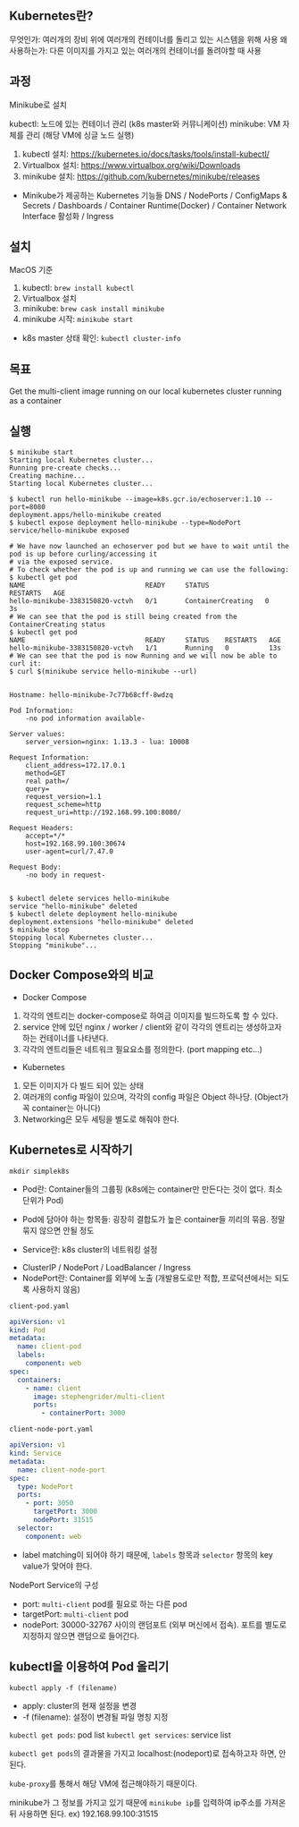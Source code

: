 
## Kubernetes란?
무엇인가: 여러개의 장비 위에 여러개의 컨테이너를 돌리고 있는 시스템을 위해 사용
왜 사용하는가: 다른 이미지를 가지고 있는 여러개의 컨테이너를 돌려야할 때 사용

## 과정
Minikube로 설치

kubectl: 노드에 있는 컨테이너 관리 (k8s master와 커뮤니케이션)
minikube: VM 자체를 관리 (해당 VM에 싱글 노드 실행)

1. kubectl 설치: https://kubernetes.io/docs/tasks/tools/install-kubectl/
2. Virtualbox 설치: https://www.virtualbox.org/wiki/Downloads
3. minikube 설치: https://github.com/kubernetes/minikube/releases

* Minikube가 제공하는 Kubernetes 기능들
DNS / NodePorts / ConfigMaps & Secrets / Dashboards / Container Runtime(Docker) / Container Network Interface 활성화 / Ingress

## 설치
MacOS 기준
1. kubectl: `brew install kubectl`
2. Virtualbox 설치
3. minikube: `brew cask install minikube`
4. minikube 시작: `minikube start`

* k8s master 상태 확인: `kubectl cluster-info`

## 목표
Get the multi-client image running on our local kubernetes cluster running as a container

## 실행
```shell
$ minikube start
Starting local Kubernetes cluster...
Running pre-create checks...
Creating machine...
Starting local Kubernetes cluster...

$ kubectl run hello-minikube --image=k8s.gcr.io/echoserver:1.10 --port=8080
deployment.apps/hello-minikube created
$ kubectl expose deployment hello-minikube --type=NodePort
service/hello-minikube exposed

# We have now launched an echoserver pod but we have to wait until the pod is up before curling/accessing it
# via the exposed service.
# To check whether the pod is up and running we can use the following:
$ kubectl get pod
NAME                              READY     STATUS              RESTARTS   AGE
hello-minikube-3383150820-vctvh   0/1       ContainerCreating   0          3s
# We can see that the pod is still being created from the ContainerCreating status
$ kubectl get pod
NAME                              READY     STATUS    RESTARTS   AGE
hello-minikube-3383150820-vctvh   1/1       Running   0          13s
# We can see that the pod is now Running and we will now be able to curl it:
$ curl $(minikube service hello-minikube --url)


Hostname: hello-minikube-7c77b68cff-8wdzq

Pod Information:
	-no pod information available-

Server values:
	server_version=nginx: 1.13.3 - lua: 10008

Request Information:
	client_address=172.17.0.1
	method=GET
	real path=/
	query=
	request_version=1.1
	request_scheme=http
	request_uri=http://192.168.99.100:8080/

Request Headers:
	accept=*/*
	host=192.168.99.100:30674
	user-agent=curl/7.47.0

Request Body:
	-no body in request-


$ kubectl delete services hello-minikube
service "hello-minikube" deleted
$ kubectl delete deployment hello-minikube
deployment.extensions "hello-minikube" deleted
$ minikube stop
Stopping local Kubernetes cluster...
Stopping "minikube"...
```

## Docker Compose와의 비교
* Docker Compose
1. 각각의 엔트리는 docker-compose로 하여금 이미지를 빌드하도록 할 수 있다.
2. service 안에 있던 nginx / worker / client와 같이 각각의 엔트리는 생성하고자 하는 컨테이너를 나타낸다.
3. 각각의 엔트리들은 네트워크 필요요소를 정의한다. (port mapping etc...)

* Kubernetes
1. 모든 이미지가 다 빌드 되어 있는 상태
2. 여러개의 config 파일이 있으며, 각각의 config 파일은 Object 하나당. (Object가 꼭 container는 아니다)
3. Networking은 모두 세팅을 별도로 해줘야 한다.

## Kubernetes로 시작하기
`mkdir simplek8s`

* Pod란: Container들의 그룹핑 (k8s에는 container만 만든다는 것이 없다. 최소 단위가 Pod)
* Pod에 담아야 하는 항목들: 굉장히 결합도가 높은 container들 끼리의 묶음. 정말 묶지 않으면 안될 정도

* Service란: k8s cluster의 네트워킹 설정
- ClusterIP / NodePort / LoadBalancer / Ingress
- NodePort란: Container를 외부에 노출 (개발용도로만 적합, 프로덕션에서는 되도록 사용하지 않음)

`client-pod.yaml`
```yaml
apiVersion: v1
kind: Pod  
metadata:
  name: client-pod
  labels:
    component: web
spec:
  containers:
    - name: client
      image: stephengrider/multi-client
      ports:
        - containerPort: 3000
```

`client-node-port.yaml`
```yaml
apiVersion: v1
kind: Service
metadata:
  name: client-node-port
spec:
  type: NodePort
  ports:
    - port: 3050
      targetPort: 3000
      nodePort: 31515
  selector:
    component: web
```

* label matching이 되어야 하기 때문에, `labels` 항목과 `selector` 항목의 key value가 맞어야 한다.

NodePort Service의 구성
- port: `multi-client` pod를 필요로 하는 다른 pod
- targetPort: `multi-client` pod
- nodePort: 30000-32767 사이의 랜덤포트 (외부 머신에서 접속). 포트를 별도로 지정하지 않으면 랜덤으로 들어간다.


## kubectl을 이용하여 Pod 올리기
`kubectl apply -f (filename)`

* apply: cluster의 현재 설정을 변경
* -f (filename): 설정이 변경될 파일 명칭 지정

`kubectl get pods`: pod list
`kubectl get services`: service list

`kubectl get pods`의 결과물을 가지고 localhost:(nodeport)로 접속하고자 하면, 안된다.

`kube-proxy`를 통해서 해당 VM에 접근해야하기 때문이다.

minikube가 그 정보를 가지고 있기 때문에 `minikube ip`를 입력하여 ip주소를 가져온 뒤 사용하면 된다.
ex) 192.168.99.100:31515